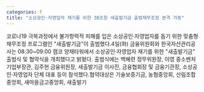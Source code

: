 ```yaml
---
categories: f
title: "소상공인·자영업자 재기를 위한 30조원 새출발기금 출범채무조정 본격 가동"
---
```

코로나19 극복과정에서 불가항력적 피해를 입은 소상공인·자영업자를 돕기 위한 맞춤형 채무조정 프로그램인 "새출발기금"이 출범했다.4일(화) 금융위원회와 한국자산관리공사는 08:30~09:00 캠코 양재타워에서 소상공인·자영업자 재기를 위한 "새출발기금" 출범식 및 협약식을 개최했다고 밝혔다. 출범식에는 백혜련 정무위원장, 이영 중소벤처기업부장관, 김주현 금융위원장, 새출발기금 이사진, 금융협회장 및 금융기관장, 소상공인·자영업자 단체 대표 등이 참석했다.협약대상은 기술보증기금, 농협중앙회, 산림조합중앙회, 새마을금고중앙회, 새출발기